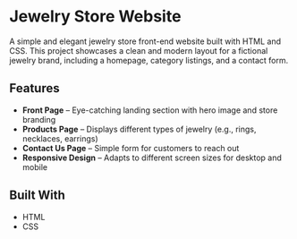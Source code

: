 #  Jewelry Store Website

A simple and elegant jewelry store front-end website built with HTML and CSS. This project showcases a clean and modern layout for a fictional jewelry brand, including a homepage, category listings, and a contact form.

##  Features

- **Front Page** – Eye-catching landing section with hero image and store branding
- **Products Page** – Displays different types of jewelry (e.g., rings, necklaces, earrings)
- **Contact Us Page** – Simple form for customers to reach out
- **Responsive Design** – Adapts to different screen sizes for desktop and mobile

##  Built With

- HTML
- CSS
